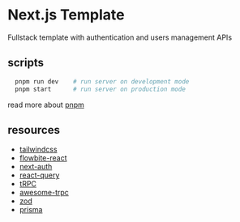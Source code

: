 # Next.js Template

Fullstack template with authentication and users management APIs

## scripts

```bash
  pnpm run dev    # run server on development mode
  pnpm start      # run server on production mode
```
read more about [pnpm](https://pnpm.io/motivation)

## resources

* [tailwindcss](https://tailwindcss.com)
* [flowbite-react](https://flowbite-react.com)
* [next-auth](https://next-auth.js.org)
* [react-query](https://www.npmjs.com/package/react-query)
* [tRPC](https://trpc.io)
* [awesome-trpc](https://trpc.io/docs/v9/awesome-trpc)
* [zod](https://www.npmjs.com/package/zod)
* [prisma](https://www.prisma.io)
